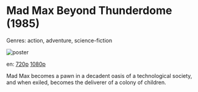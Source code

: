 # Mad Max Beyond Thunderdome (1985)

Genres: action, adventure, science-fiction

![poster](http://image.tmdb.org/t/p/w500/9ciqnBU2YlMtMrqNwRzhmaMeL9l.jpg)

en:
  [720p](magnet:?xt=urn:btih:AE50C450DEB939B4C613A3499E663E460501EA64&tr=udp://glotorrents.pw:6969/announce&tr=udp://tracker.opentrackr.org:1337/announce&tr=udp://torrent.gresille.org:80/announce&tr=udp://tracker.openbittorrent.com:80&tr=udp://tracker.coppersurfer.tk:6969&tr=udp://tracker.leechers-paradise.org:6969&tr=udp://p4p.arenabg.ch:1337&tr=udp://tracker.internetwarriors.net:1337)
  [1080p](magnet:?xt=urn:btih:2F150A1721209127972CBB8F851382C06C6C588D&tr=udp://glotorrents.pw:6969/announce&tr=udp://tracker.opentrackr.org:1337/announce&tr=udp://torrent.gresille.org:80/announce&tr=udp://tracker.openbittorrent.com:80&tr=udp://tracker.coppersurfer.tk:6969&tr=udp://tracker.leechers-paradise.org:6969&tr=udp://p4p.arenabg.ch:1337&tr=udp://tracker.internetwarriors.net:1337)
  


Mad Max becomes a pawn in a decadent oasis of a technological society, and when exiled, becomes the deliverer of a colony of children.